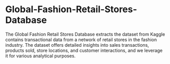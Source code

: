 # Global-Fashion-Retail-Stores-Database

The Global Fashion Retail Stores Database extracts the dataset from Kaggle contains transactional data from a network of retail stores in the fashion industry. The dataset offers detailed insights into sales transactions, products sold, store locations, and customer interactions, and we leverage it for various analytical purposes.
